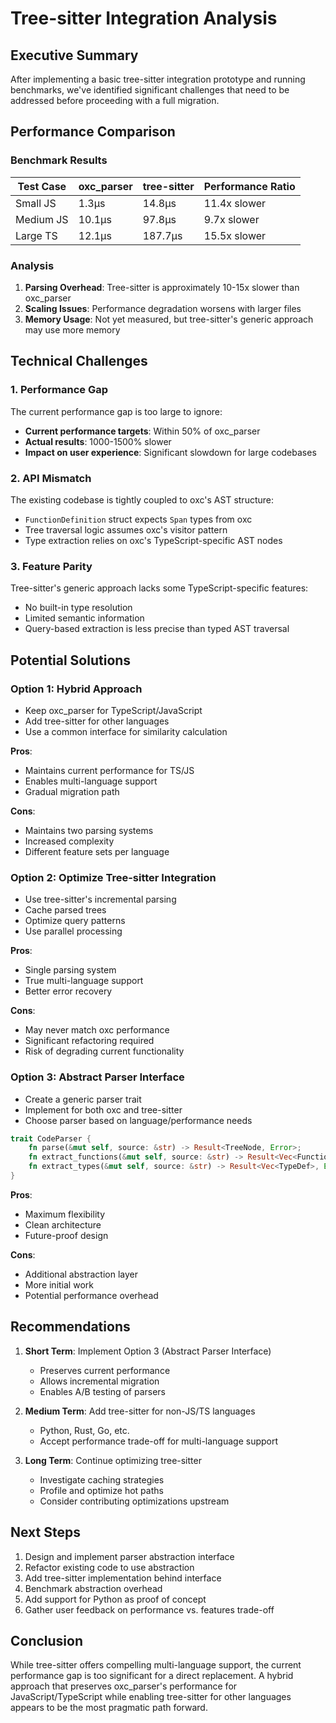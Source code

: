 # Tree-sitter Integration Analysis

## Executive Summary

After implementing a basic tree-sitter integration prototype and running benchmarks, we've identified significant challenges that need to be addressed before proceeding with a full migration.

## Performance Comparison

### Benchmark Results

| Test Case | oxc_parser | tree-sitter | Performance Ratio |
|-----------|------------|-------------|-------------------|
| Small JS  | 1.3µs      | 14.8µs      | 11.4x slower      |
| Medium JS | 10.1µs     | 97.8µs      | 9.7x slower       |
| Large TS  | 12.1µs     | 187.7µs     | 15.5x slower      |

### Analysis

1. **Parsing Overhead**: Tree-sitter is approximately 10-15x slower than oxc_parser
2. **Scaling Issues**: Performance degradation worsens with larger files
3. **Memory Usage**: Not yet measured, but tree-sitter's generic approach may use more memory

## Technical Challenges

### 1. Performance Gap

The current performance gap is too large to ignore:
- **Current performance targets**: Within 50% of oxc_parser
- **Actual results**: 1000-1500% slower
- **Impact on user experience**: Significant slowdown for large codebases

### 2. API Mismatch

The existing codebase is tightly coupled to oxc's AST structure:
- `FunctionDefinition` struct expects `Span` types from oxc
- Tree traversal logic assumes oxc's visitor pattern
- Type extraction relies on oxc's TypeScript-specific AST nodes

### 3. Feature Parity

Tree-sitter's generic approach lacks some TypeScript-specific features:
- No built-in type resolution
- Limited semantic information
- Query-based extraction is less precise than typed AST traversal

## Potential Solutions

### Option 1: Hybrid Approach
- Keep oxc_parser for TypeScript/JavaScript
- Add tree-sitter for other languages
- Use a common interface for similarity calculation

**Pros**: 
- Maintains current performance for TS/JS
- Enables multi-language support
- Gradual migration path

**Cons**:
- Maintains two parsing systems
- Increased complexity
- Different feature sets per language

### Option 2: Optimize Tree-sitter Integration
- Use tree-sitter's incremental parsing
- Cache parsed trees
- Optimize query patterns
- Use parallel processing

**Pros**:
- Single parsing system
- True multi-language support
- Better error recovery

**Cons**:
- May never match oxc performance
- Significant refactoring required
- Risk of degrading current functionality

### Option 3: Abstract Parser Interface
- Create a generic parser trait
- Implement for both oxc and tree-sitter
- Choose parser based on language/performance needs

```rust
trait CodeParser {
    fn parse(&mut self, source: &str) -> Result<TreeNode, Error>;
    fn extract_functions(&mut self, source: &str) -> Result<Vec<FunctionDef>, Error>;
    fn extract_types(&mut self, source: &str) -> Result<Vec<TypeDef>, Error>;
}
```

**Pros**:
- Maximum flexibility
- Clean architecture
- Future-proof design

**Cons**:
- Additional abstraction layer
- More initial work
- Potential performance overhead

## Recommendations

1. **Short Term**: Implement Option 3 (Abstract Parser Interface)
   - Preserves current performance
   - Allows incremental migration
   - Enables A/B testing of parsers

2. **Medium Term**: Add tree-sitter for non-JS/TS languages
   - Python, Rust, Go, etc.
   - Accept performance trade-off for multi-language support

3. **Long Term**: Continue optimizing tree-sitter
   - Investigate caching strategies
   - Profile and optimize hot paths
   - Consider contributing optimizations upstream

## Next Steps

1. Design and implement parser abstraction interface
2. Refactor existing code to use abstraction
3. Add tree-sitter implementation behind interface
4. Benchmark abstraction overhead
5. Add support for Python as proof of concept
6. Gather user feedback on performance vs. features trade-off

## Conclusion

While tree-sitter offers compelling multi-language support, the current performance gap is too significant for a direct replacement. A hybrid approach that preserves oxc_parser's performance for JavaScript/TypeScript while enabling tree-sitter for other languages appears to be the most pragmatic path forward.